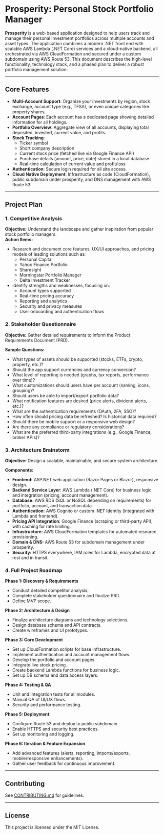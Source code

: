 # Prosperity: Personal Stock Portfolio Manager

**Prosperity** is a web-based application designed to help users track and manage their personal investment portfolios across multiple accounts and asset types. The application combines a modern .NET front end with scalable AWS Lambda (.NET Core) services and a cloud-native backend, all orchestrated via AWS CloudFormation and secured under a custom subdomain using AWS Route 53. This document describes the high-level functionality, technology stack, and a phased plan to deliver a robust portfolio management solution.

---

## Core Features

- **Multi-Account Support**: Organize your investments by region, stock exchange, account type (e.g., TFSA), or even unique categories like property shares.
- **Account Pages**: Each account has a dedicated page showing detailed information for all holdings.
- **Portfolio Overview**: Aggregate view of all accounts, displaying total deposited, invested, current value, and profits.
- **Stock Tracking**: 
  - Ticker symbol
  - Short company description
  - Current stock price (fetched live via Google Finance API)
  - Purchase details (amount, price, date) stored in a local database
  - Real-time calculation of current value and profit/loss
- **Authentication**: Secure login required for all site access.
- **Cloud Native Deployment**: Infrastructure as code (CloudFormation), public subdomain under prosperity, and DNS management with AWS Route 53.

---

## Project Plan

### 1. Competitive Analysis

**Objective:** Understand the landscape and gather inspiration from popular stock portfolio managers.  
**Action Items:**
- Research and document core features, UX/UI approaches, and pricing models of leading solutions such as:
  - Personal Capital
  - Yahoo Finance Portfolio
  - Sharesight
  - Morningstar Portfolio Manager
  - Delta Investment Tracker
- Identify strengths and weaknesses, focusing on:
  - Account types supported
  - Real-time pricing accuracy
  - Reporting and analytics
  - Security and privacy measures
  - User onboarding and authentication flows

### 2. Stakeholder Questionnaire

**Objective:** Gather detailed requirements to inform the Product Requirements Document (PRD).

**Sample Questions:**
- What types of assets should be supported (stocks, ETFs, crypto, property, etc.)?
- Should the app support currencies and currency conversion?
- What level of reporting is needed (graphs, tax reports, performance over time)?
- What customizations should users have per account (naming, icons, grouping)?
- Should users be able to import/export portfolio data?
- What notification features are desired (price alerts, dividend alerts, etc.)?
- What are the authentication requirements (OAuth, 2FA, SSO)?
- How often should pricing data be refreshed? Is historical data required?
- Should there be mobile support or a responsive web design?
- Are there any compliance or regulatory considerations?
- What are the preferred third-party integrations (e.g., Google Finance, broker APIs)?

### 3. Architecture Brainstorm

**Objective:** Design a scalable, maintainable, and secure system architecture.

**Components:**
- **Frontend:** ASP.NET web application (Razor Pages or Blazor), responsive design.
- **Backend Service Layer:** AWS Lambda (.NET Core) for business logic and integration (pricing, account management).
- **Database:** AWS RDS (SQL or NoSQL depending on requirements) for portfolio, account, and transaction data.
- **Authentication:** AWS Cognito or custom .NET Identity (integrated with Lambda and frontend).
- **Pricing API Integration:** Google Finance (scraping or third-party API), with caching for rate limiting.
- **Infrastructure:** AWS CloudFormation templates for automated resource provisioning.
- **Domain & DNS:** AWS Route 53 for subdomain management under prosperity.
- **Security:** HTTPS everywhere, IAM roles for Lambda, encrypted data at rest and in transit.

### 4. Full Project Roadmap

**Phase 1: Discovery & Requirements**
- Conduct detailed competitor analysis.
- Complete stakeholder questionnaire and finalize PRD.
- Define MVP scope.

**Phase 2: Architecture & Design**
- Finalize architecture diagrams and technology selections.
- Design database schema and API contracts.
- Create wireframes and UI prototypes.

**Phase 3: Core Development**
- Set up CloudFormation scripts for base infrastructure.
- Implement authentication and account management flows.
- Develop the portfolio and account pages.
- Integrate live stock pricing.
- Create backend Lambda functions for business logic.
- Set up DB schema and data access layers.

**Phase 4: Testing & QA**
- Unit and integration tests for all modules.
- Manual QA of UI/UX flows.
- Security and performance testing.

**Phase 5: Deployment**
- Configure Route 53 and deploy to public subdomain.
- Enable HTTPS and security best practices.
- Set up monitoring and logging.

**Phase 6: Iteration & Feature Expansion**
- Add advanced features (alerts, reporting, imports/exports, mobile/responsive enhancements).
- Gather user feedback for continuous improvement.

---

## Contributing

See [CONTRIBUTING.md](CONTRIBUTING.md) for guidelines.

---

## License

This project is licensed under the MIT License.
